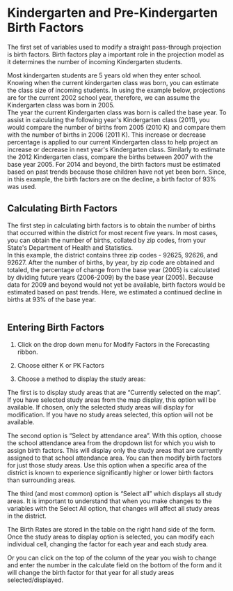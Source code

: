 # Kindergarten and Pre-Kindergarten Birth Factors

The first set of variables used to modify a straight pass-through projection is birth factors.
Birth factors play a important role in the projection model as it determines the number of incoming Kindergarten students.

Most kindergarten students are 5 years old when they enter school.  Knowing when the current kindergarten class was born, you can estimate the class size of incoming students. 
In using the example below, projections are for the current 2002 school year, therefore, we can assume the Kindergarten class was born in 2005.  
The year the current Kindergarten class was born is called the base year. To assist in calculating the following year's Kindergarten class (2011), you would compare the number 
of births from 2005 (2010 K) and compare them with the number of births in 2006 (2011 K).  This increase or decrease percentage is applied to our current Kindergarten class to 
help project an increase or decrease in next year's Kindergarten class. Similarly to estimate the  2012 Kindergarten class, compare the births between 2007 with the base year 2005. 
For 2014 and beyond, the birth factors must be estimated based on past trends because those children have not yet been born. 
Since, in this example, the birth factors are on the decline, a birth factor of 93% was used.  

## Calculating Birth Factors

The first step in calculating birth factors is to obtain the number of births that occurred within the district for most recent five years. 
In most cases, you can obtain the number of births, collated by zip codes, from your State's Department of Health and Statistics.  
In this example, the district contains three zip codes - 92625, 92626, and 92627.  After the number of births, by year, by zip code are obtained and totaled, the percentage of 
change from the base year (2005) is calculated by dividing future years (2006-2009) by the base year (2005).  Because data for 2009 and beyond would not yet be available,
birth factors would be estimated based on past trends.  Here, we estimated a continued decline in births at 93% of the base year.

![]()

## Entering Birth Factors 

1. Click on the drop down menu for Modify Factors in the Forecasting ribbon.

2. Choose either K or PK Factors

3. Choose a method to display the study areas:

The first is to display study areas that are “Currently selected on the map”.  If you have selected study areas from the map display, this option will be available. If chosen, only the selected study areas will display for modification.  If you have no study areas selected, this option will not be available.

The second option is “Select by attendance area”.  With this option, choose the school attendance area from the dropdown list for which you wish to assign birth factors. This will display only the study areas that are currently assigned to that school attendance area. You can then modify birth factors for just those study areas.  Use this option when a specific area of the district is known to experience significantly higher or lower birth factors than surrounding areas.

The third (and most common) option is “Select all” which displays all study areas.  It is important to understand that when you make changes to the variables with the Select All option, that changes will affect all study areas in the district.

The Birth Rates are stored in the table on the right hand side of the form.  Once the study areas to display option is selected, you can modify each individual cell, changing the factor for each year and each study area.  

Or you can click on the top of the column of the year you wish to change and enter the number in the calculate field on the bottom of the form and it will change the birth factor for that year for all study areas selected/displayed.
